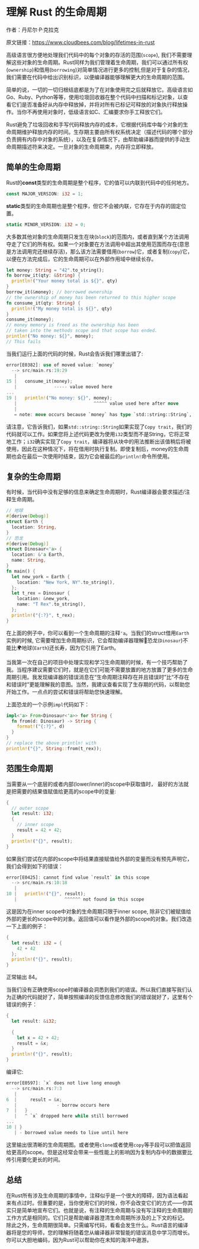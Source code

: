 # 理解 Rust 的生命周期

作者：丹尼尔·P·克拉克

原文链接：https://www.cloudbees.com/blog/lifetimes-in-rust

高级语言很方便地处理我们代码中的每个对象的存活的范围(`scope`), 我们不需要理解这些对象的生命周期。Rust同样为我们管理着生命周期，我们可以通过所有权(`ownership`)和借用(`borrowing`)对简单情况进行更多的控制,但是对于复杂的情况，我们需要在代码中给出识别标识，以便编译器能够理解更大的生命周期的范围。

简单的说，一切的一切归根结底都是为了在对象使用完之后就释放它。高级语言如Go、Ruby、Python等等，使用垃圾回收器在整个代码中扫描和标记对象，以查看它们是否准备好从内存中释放掉，并将对所有已标记可释放的对象执行释放操作。当你不再使用对象时，低级语言如C、汇编要求你手工释放它们。

Rust避免了垃圾回收和手写代码释放内存的成本，它根据代码库中每个对象的生命周期维护释放内存的时间。生存期主要由所有权系统决定（描述代码的哪个部分负责拥有内存中对象的系统），以及在复杂情况下，由帮助编译器而提供的手动生命周期描述符来决定。一旦对象的生命周期束，内存将立即释放。

## 简单的生命周期

Rust的**const**类型的生命周期是整个程序，它的值可以内联到代码中的任何地方。

```rust
const MAJOR_VERSION: i32 = 1;
```

**static**类型的生命周期也是整个程序，但它不会被内联，它存在于内存的固定位置。

```rust
static MINOR_VERSION: i32 = 0;
```

大多数其他对象的生命周期只发生在块(`block`)的范围内，或者直到某个方法调用夺走了它们的所有权。如果一个对象要在方法调用中超出其使用范围而存在(意思是方法调用完还继续存活)，那么该方法需要借用(`borrow`)它，或者复制(`copy`)它，以便在方法完成后，它的生命周期可以在外部作用域中继续长存。

```rust
let money: String = "42".to_string();
fn borrow_it(qty: &String) {
  println!("Your money total is ${}", qty)
}
borrow_it(&money); // borrowed ownership
// the ownership of money has been returned to this higher scope
fn consume_it(qty: String) {
  println!("My money total is ${}", qty)
}
consume_it(money);
// money memory is freed as the ownership has been
// taken into the methods scope and that scope has ended.
println!("No money: ${}", money);
// This fails
```

当我们运行上面的代码的时候，Rust会告诉我们哪里出错了:

```rust
error[E0382]: use of moved value: `money`
  --> src/main.rs:19:29
   |
15 |   consume_it(money);
   |              ----- value moved here
...
19 |   println!("No money: ${}", money);
   |                             ^^^^^ value used here after move
   |
   = note: move occurs because `money` has type `std::string::String`, which does not implement the `Copy` trait
```

请注意，它告诉我们，如果`std::string::String`如果实现了`Copy trait`，我们的代码就可以工作。如果您将上述代码更改为使用`i32`类型而不是String，它将正常地工作；`i32`确实实现了`Copy trait`，编译器将从块中的用法推断出该值稍后将被使用，因此在这种情况下，将在借用时执行复制。即使复制后，money的生命周期也会在最后一次使用时结束，因为它会被最后的`println!`命令所使用。

## 复杂的生命周期

有时候，当代码中没有足够的信息来确定生命周期时，Rust编译器会要求描述/注释生命周期。

```rust
// 地球
#[derive(Debug)]
struct Earth {
  location: String,
}
// 恐龙
#[derive(Debug)]
struct Dinosaur<'a> {
  location: &'a Earth,
  name: String,
}
fn main() {
  let new_york = Earth {
    location: "New York, NY".to_string(),
  };
  let t_rex = Dinosaur {
    location: &new_york,
    name: "T Rex".to_string(),
  };
  println!("{:?}", t_rex);
}
```

在上面的例子中，你可以看到一个生命周期的注释`'a`。当我们的struct借用`Earth`实例的时候, 它需要增加生命周期标识，它会帮助编译器理解🦕恐龙(`Dinosaur`)不能比🌍地球(`Earth`)还长寿，因为它引用了Earth。

当我第一次在自己的项目中处理实现和学习生命周期的时候，有一个技巧帮助了我。当程序建议需要它们时，就是在它们可能不需要放置的地方放置了更多的生命周期引用。我发现编译器的错误消息在“生命周期注释存在并且错误时”比“不存在和错误时”更能理解我的意图。当然，我建议查看实现了生存期的代码，以帮助您开始工作。一点点的尝试和错误将帮助您快速理解。

上面恐龙的一个示例`impl`代码如下：

```rust
impl<'a> From<Dinosaur<'a>> for String {
  fn from(d: Dinosaur) -> String {
    format!("{:?}", d)
  }
}
// replace the above println! with
println!("{}", String::from(t_rex));
```

## 范围生命周期

当需要从一个底层的或者内部(lower/inner)的scope中获取值时， 最好的方法就是把需要的结果值赋值给更高的scope中的变量:

```rust
{
  // outer scope
  let result: i32;
  {
    // inner scope
    result = 42 + 42;
  }
  println!("{}", result);
}
```

如果我们尝试在内部的scope中将结果直接赋值给外部的变量而没有预先声明它，我们会得到如下的错误：

```rust
error[E0425]: cannot find value `result` in this scope
  --> src/main.rs:10:18
   |
10 |   println!("{}", result);
   |                  ^^^^^^ not found in this scope
```

这是因为在inner scope中对象的生命周期只限于inner scope, 除非它们被赋值给外部的更长的scope中的对象。返回值可以看作是外部的scope的对象。我们改造一下上面的例子：

```rust
{
  let result: i32 = {
    42 + 42
  };
  println!("{}", result);
}
```

正常输出 84。

当我们没有正确使用scope时编译器会洞悉到我们的错误。所以我们直接写我们认为正确的代码就好了，简单按照编译的反馈信息修改我们的错误就好了，这里有个错误的例子：

```rust
{
  let result: &i32;
  
  {
    let x = 42 + 42;
    result = &x;
  }
  println!("{}", result);
}
```

编译它:

```rust
error[E0597]: `x` does not live long enough
  --> src/main.rs:7:3
   |
6  |     result = &x;
   |               - borrow occurs here
7  |   }
   |   ^ `x` dropped here while still borrowed
...
10 | }
   | - borrowed value needs to live until here
```

这里输出很清晰的生命周期图。或者使用`clone`或者使用`copy`等手段可以把值返回给更高的scope。但是这经常会带来一些性能上的影响因为复制内存中的数据要比传引用要化更长的时间。

## 总结

在Rust所有涉及生命周期的事情中，注释似乎是一个很大的障碍，因为语法看起来有点过时。但重要的是，当你使用它们的时候，你不会改变它们的方式——你其实只是简单地宣布它们。也就是说，有注释的生命周期与没有写注释的生命周期的工作方式是相同的。它们只是帮助编译器澄清生命周期所涉及的上下文的标记。
除此之外，生命周期很简单。只需编写代码，看看会发生什么。Rust语言的编译器将是您的导师，您的理解将随着您从编译器非常智能的错误消息中学习而增长。你可以大胆地编码，因为Rust可以帮助你在未知的海洋中遨游。
